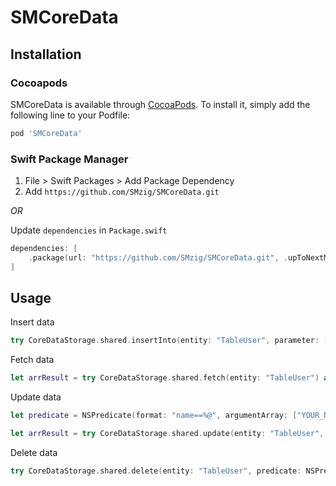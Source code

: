 # SMCoreData

## Installation

### Cocoapods

SMCoreData is available through [CocoaPods](https://cocoapods.org). To install
it, simply add the following line to your Podfile:

```ruby
pod 'SMCoreData'
```

### Swift Package Manager

1. File > Swift Packages > Add Package Dependency
2. Add `https://github.com/SMzig/SMCoreData.git`

_OR_

Update `dependencies` in `Package.swift`
```swift
dependencies: [
    .package(url: "https://github.com/SMzig/SMCoreData.git", .upToNextMajor(from: "1.0.0"))
]
```

## Usage
Insert data
```swift
try CoreDataStorage.shared.insertInto(entity: "TableUser", parameter: ["name":"sudhir", age: 10])
```

Fetch data
```swift
let arrResult = try CoreDataStorage.shared.fetch(entity: "TableUser") as? [User]
```

Update data
```swift
let predicate = NSPredicate(format: "name==%@", argumentArray: ["YOUR_NAME"])

let arrResult = try CoreDataStorage.shared.update(entity: "TableUser", predicate: predicate, parameter: ["name":"sudhir", age: 10])
```

Delete data
```swift
try CoreDataStorage.shared.delete(entity: "TableUser", predicate: NSPredicate(format: "name==%@", argumentArray: ["YOUR_NAME"]))
```

